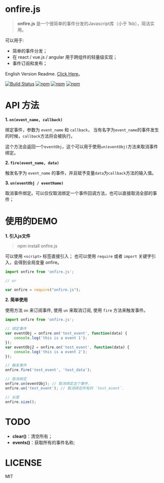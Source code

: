 # onfire.js

> **onfire.js** 是一个很简单的事件分发的Javascript库（小于 1kb），简洁实用。

可以用于:

 - 简单的事件分发；
 - 在 react / vue.js / angular 用于跨组件的轻量级实现；
 - 事件订阅和发布；

English Version Readme. [Click Here](README.md)。

[![Build Status](https://travis-ci.org/hustcc/onfire.js.svg?branch=master)](https://travis-ci.org/hustcc/onfire.js) [![npm](https://img.shields.io/npm/v/onfire.js.svg?style=flat-square)](https://www.npmjs.com/package/onfire.js) [![npm](https://img.shields.io/npm/dt/onfire.js.svg?style=flat-square)](https://www.npmjs.com/package/onfire.js) [![npm](https://img.shields.io/npm/l/onfire.js.svg?style=flat-square)](https://www.npmjs.com/package/onfire.js)


# API 方法

**1. `on(event_name, callback)`**

绑定事件，参数为 `event_name` 和 `callback`， 当有名字为`event_name`的事件发生的时候，`callback`方法将会被执行。

这个方法会返回一个`eventObj`，这个可以用于使用`un(eventObj)`方法来取消事件绑定。

**2. `fire(event_name, data)`**

触发名字为 `event_name` 的事件，并且赋予变量`data`为`callback`方法的输入值。

**3. `un(eventObj / eventName)`**

取消事件绑定。可以仅仅取消绑定一个事件回调方法，也可以直接取消全部的事件；


# 使用的DEMO

**1. 引入js文件**

> npm install onfire.js

可以使用 `<script>` 标签直接引入； 也可以使用 `require` 或者 `import` 关键字引入，会得到全局变量 onfire。

```js
import onfire from 'onfire.js';

// or

var onfire = require("onfire.js");
```

**2. 简单使用**

使用方法 `on` 来订阅事件, 使用 `un` 来取消订阅, 使用 `fire` 方法来触发事件。

```js
import onfire from 'onfire.js';

// 绑定事件
var eventObj = onfire.on('test_event', function(data) {
	console.log('this is a event 1');
});
var eventObj2 = onfire.on('test_event', function(data) {
	console.log('this is a event 2');
});

// 触发事件
onfire.fire('test_event', 'test_data');

// 取消绑定
onfire.un(eventObj); // 取消绑定这个事件.
onfire.un('test_event'); // 取消绑定所有的 `test_event`.

// 长度
onfire.size();
```


# TODO

 - **clear()**：清空所有；
 - **events()**：获取所有的事件名称;


# LICENSE

MIT